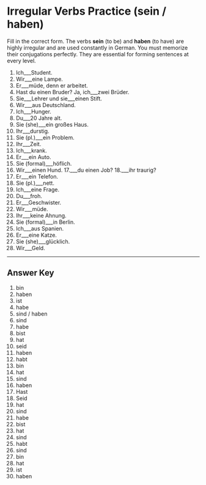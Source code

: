 # Irregular Verbs Practice (sein / haben)

Fill in the correct form. The verbs **sein** (to be) and **haben** (to have) are highly irregular and are used
constantly in German. You must memorize their conjugations perfectly. They are essential for forming sentences at
every level.

1. Ich___Student.
2. Wir___eine Lampe.
3. Er___müde, denn er arbeitet.
4. Hast du einen Bruder? Ja, ich___zwei Brüder.
5. Sie___Lehrer und sie___einen Stift.
6. Wir___aus Deutschland.
7. Ich___Hunger.
8. Du___20 Jahre alt.
9. Sie (she)___ein großes Haus.
10. Ihr___durstig.
11. Sie (pl.)___ein Problem.
12. Ihr___Zeit.
13. Ich___krank.
14. Er___ein Auto.
15. Sie (formal)___höflich.
16. Wir___einen Hund.
17.___du einen Job?
18.___ihr traurig?
19. Er___ein Telefon.
20. Sie (pl.)___nett.
21. Ich___eine Frage.
22. Du___froh.
23. Er___Geschwister.
24. Wir___müde.
25. Ihr___keine Ahnung.
26. Sie (formal)___in Berlin.
27. Ich___aus Spanien.
28. Er___eine Katze.
29. Sie (she)___glücklich.
30. Wir___Geld.

---

## Answer Key

1. bin
2. haben
3. ist
4. habe
5. sind / haben
6. sind
7. habe
8. bist
9. hat
10. seid
11. haben
12. habt
13. bin
14. hat
15. sind
16. haben
17. Hast
18. Seid
19. hat
20. sind
21. habe
22. bist
23. hat
24. sind
25. habt
26. sind
27. bin
28. hat
29. ist
30. haben
